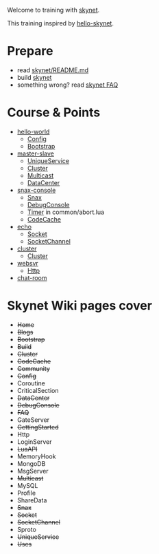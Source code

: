 Welcome to training with [skynet](https://github.com/cloudwu/skynet/wiki).

This training inspired by [hello-skynet](https://github.com/ximenpo/hello-skynet).  

# Prepare
- read [skynet/README.md](https://github.com/cloudwu/skynet/blob/master/README.md)
- build [skynet](https://github.com/cloudwu/skynet/wiki/Build)
- something wrong? read [skynet FAQ](https://github.com/cloudwu/skynet/wiki/FAQ)


# Course & Points
- [hello-world](https://github.com/qinhanlei/terminator/tree/master/training/hello-world)
    - [Config](https://github.com/cloudwu/skynet/wiki/Config)
    - [Bootstrap](https://github.com/cloudwu/skynet/wiki/Bootstrap)
- [master-slave](https://github.com/qinhanlei/terminator/tree/master/training/master-slave)
    - [UniqueService](https://github.com/cloudwu/skynet/wiki/UniqueService)
    - [Cluster](https://github.com/cloudwu/skynet/wiki/Cluster)
    - [Multicast](https://github.com/cloudwu/skynet/wiki/Multicast)
    - [DataCenter](https://github.com/cloudwu/skynet/wiki/DataCenter)
- [snax-console](https://github.com/qinhanlei/terminator/tree/master/training/snax-console)
    - [Snax](https://github.com/cloudwu/skynet/wiki/Snax)
    - [DebugConsole](https://github.com/cloudwu/skynet/wiki/DebugConsole)
    - [Timer](https://github.com/cloudwu/skynet/wiki/LuaAPI) in common/abort.lua
    - [CodeCache](https://github.com/cloudwu/skynet/wiki/CodeCache)  
- [echo](https://github.com/qinhanlei/terminator/tree/master/training/echo)
    - [Socket](https://github.com/cloudwu/skynet/wiki/Socket)
    - [SocketChannel](https://github.com/cloudwu/skynet/wiki/Socket)
- [cluster](https://github.com/qinhanlei/terminator/tree/master/training/cluster)
    - [Cluster](https://github.com/cloudwu/skynet/wiki/Cluster)
- [websvr](https://github.com/qinhanlei/terminator/tree/master/training/websvr)
    - [Http](https://github.com/cloudwu/skynet/wiki/Http)
- [chat-room](https://github.com/qinhanlei/terminator/tree/master/training/chat-room)

# Skynet Wiki pages cover
* ~~Home~~
* ~~Blogs~~
* ~~Bootstrap~~
* ~~Build~~
* ~~Cluster~~
* ~~CodeCache~~
* ~~Community~~
* ~~Config~~
* Coroutine
* CriticalSection
* ~~DataCenter~~
* ~~DebugConsole~~
* ~~FAQ~~
* GateServer
* ~~GettingStarted~~
* Http
* LoginServer
* ~~LuaAPI~~
* MemoryHook
* MongoDB
* MsgServer
* ~~Multicast~~
* MySQL
* Profile
* ShareData
* ~~Snax~~
* ~~Socket~~
* ~~SocketChannel~~
* Sproto
* ~~UniqueService~~
* ~~Uses~~
